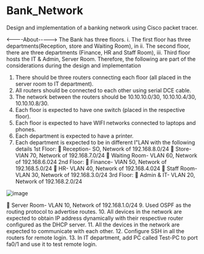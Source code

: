 # Bank_Network
Design and implementation of a banking network using Cisco packet tracer.

<----About----->
The Bank has three floors.
i. The first floor has three departments(Reception, store and Waiting Room), in
ii. The second floor, there are three departments (Finance, HR and Staff Room),
iii. Third floor hosts the IT & Admin, Server Room.
Therefore, the following are part of the considerations during the design and implementation
1. There should be three routers connecting each floor (all placed in the server room to IT department).
2. All routers should be connected to each other using serial DCE cable.
3. The network between the routers should be 10.10.10.0/30, 10.10.10.4/30, 10.10.10.8/30.
4. Each floor is expected to have one switch (placed in the respective floor).
5. Each floor is expected to have WIFI networks connected to laptops and phones.
6. Each department is expected to have a printer.
7. Each department is expected to be in different I"LAN with the following details
1st Floor:
 Reception- SO, Network of 192.168.8.0/24
 Store- VIAN 70, Network of 192.168.7.0/24
 Waiting Room- VLAN 60, Network of 192.168.6.024
2nd Floor:
 Finance- VIAN 50, Network of 192.168.5.0/24
 HR- VLAN 40, Network of 192.168.4.024
 Staff Room- VLAN 30, Network of 192.168.3.0/24
3rd Floor:
 Admin & IT- VLAN 20, Network of 192.168.2.0/24

![image](https://github.com/xtrahue/Bank_Network/assets/108055347/a1ecf75a-f7e9-453a-8c48-a7e2c7c0abe6)

 Server Room- VLAN 10, Network of 192.168.1.0/24
9. Used OSPF as the routing protocol to advertise routes.
10. All devices in the network are expected to obtain IP address dynamically with their respective router configured as the DHCP server.
11. All the devices in the network are expected to communicate with each other.
12. Configure SSH in all the routers for remote login.
13. In IT department, add PC called Test-PC to port fa0/1 and use it to test remote login.
